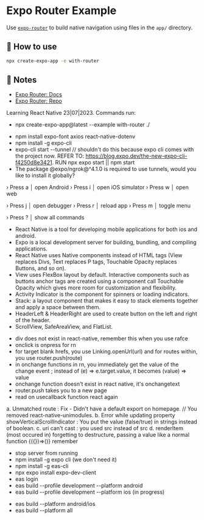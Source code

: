 # Expo Router Example

Use [`expo-router`](https://expo.github.io/router) to build native navigation using files in the `app/` directory.

## 🚀 How to use

```sh
npx create-expo-app -e with-router
```

## 📝 Notes

- [Expo Router: Docs](https://expo.github.io/router)
- [Expo Router: Repo](https://github.com/expo/router)

Learning React Native 23|07|2023.
Commands run:

- npx create-expo-app@latest --example with-router ./
<!-- (expo font for custom fonts, axios for data fetching as usual, and react-native-dotenv allows us to work with environment variables (does this mean that we can't work with environment variables without this?)) -->
- npm install expo-font axios react-native-dotenv
- npm install -g expo-cli
- expo-cli start --tunnel // shouldn't do this because expo cli comes with the project now. REFER TO: https://blog.expo.dev/the-new-expo-cli-f4250d8e3421. RUN npx expo start || npm start
- The package @expo/ngrok@^4.1.0 is required to use tunnels, would you like to install it globally?

<!-- Notes for just necessity -->

› Press a │ open Android
› Press i │ open iOS simulator
› Press w │ open web

› Press j │ open debugger
› Press r │ reload app
› Press m │ toggle menu

› Press ? │ show all commands

<!-- GENERAL NOTES -->

- React Native is a tool for developing mobile applications for both ios and android.
- Expo is a local development server for building, bundling, and compiling applications.
- React Native uses Native components instead of HTML tags (View replaces Divs, Text replaces P tags, Touchable Opacity replaces Buttons, and so on).
- View uses FlexBox layout by default. Interactive components such as buttons anchor tags are created using a component call Touchable Opacity which gives more room for customization and flexibility.
- Activity Indicator is the component for spinners or loading indicators.
- Stack: a layout component that makes it easy to stack elements together and apply a space between them.
- HeaderLeft & HeaderRight are used to create button on the left and right of the header.
- ScrollView, SafeAreaView, and FlatList.
<!-- REMINDERS -->

- div does not exist in react-native, remember this when you use rafce
- onclick is onpress for rn
- for target blank hrefs, you use Linking.openUrl(url) and for routes within, you use router.push(route)
- in onchange functions in rn, you immediately get the value of the change event ; instead of (e) => e.target.value, it becomes (value) => value
- onchange function doesn't exist in react native, it's onchangetext
- router.push takes you to a new page
- read on usecallback function react again

<!-- DOCUMENTATION FOR ERRORS ENCOUNTERED SO FAR AND HOW THEY WERE FIXED -->

a. Unmatched route : Fix - Didn't have a default export on homepage. // You removed react-native-unimodules.
b. Error while updating property showVerticalScrollIndicator : You put the value (false/true) in strings instead of boolean.
c. uri can't cast : you used src instead of src
d. renderItem (most occured in) forgetting to destructure, passing a value like a normal function {({})=>()} remember

<!-- BUILD -->

- stop server from running
- npm install -g expo cli (we don't need it)
- npm install -g eas-cli
- npx expo install expo-dev-client
- eas login
- eas build --profile development --platform android
- eas build --profile development --platform ios (in progress)

<!-- FOR DEPLOYMENT -->

- eas build --platform android/ios
- eas build --platform all

